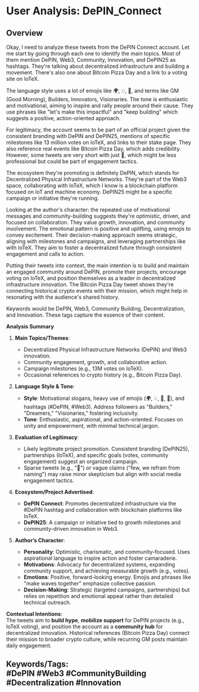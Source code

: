 # User Analysis: DePIN_Connect

## Overview

<think>
Okay, I need to analyze these tweets from the DePIN Connect account. Let me start by going through each one to identify the main topics. Most of them mention DePIN, Web3, Community, Innovation, and DePIN25 as hashtags. They're talking about decentralized infrastructure and building a movement. There's also one about Bitcoin Pizza Day and a link to a voting site on IoTeX.

The language style uses a lot of emojis like 🌍, 💡, 🚀, and terms like GM (Good Morning), Builders, Innovators, Visionaries. The tone is enthusiastic and motivational, aiming to inspire and rally people around their cause. They use phrases like "let's make this impactful" and "keep building" which suggests a positive, action-oriented approach.

For legitimacy, the account seems to be part of an official project given the consistent branding with DePIN and DePIN25, mentions of specific milestones like 13 million votes on IoTeX, and links to their stake page. They also reference real events like Bitcoin Pizza Day, which adds credibility. However, some tweets are very short with just 👀, which might be less professional but could be part of engagement tactics.

The ecosystem they're promoting is definitely DePIN, which stands for Decentralized Physical Infrastructure Networks. They're part of the Web3 space, collaborating with IoTeX, which I know is a blockchain platform focused on IoT and machine economy. DePIN25 might be a specific campaign or initiative they're running.

Looking at the author's character: the repeated use of motivational messages and community-building suggests they're optimistic, driven, and focused on collaboration. They value growth, innovation, and community involvement. The emotional pattern is positive and uplifting, using emojis to convey excitement. Their decision-making approach seems strategic, aligning with milestones and campaigns, and leveraging partnerships like with IoTeX. They aim to foster a decentralized future through consistent engagement and calls to action.

Putting their tweets into context, the main intention is to build and maintain an engaged community around DePIN, promote their projects, encourage voting on IoTeX, and position themselves as a leader in decentralized infrastructure innovation. The Bitcoin Pizza Day tweet shows they're connecting historical crypto events with their mission, which might help in resonating with the audience's shared history.

Keywords would be DePIN, Web3, Community Building, Decentralization, and Innovation. These tags capture the essence of their content.
</think>

**Analysis Summary**  

1. **Main Topics/Themes**:  
   - Decentralized Physical Infrastructure Networks (DePIN) and Web3 innovation.  
   - Community engagement, growth, and collaborative action.  
   - Campaign milestones (e.g., 13M votes on IoTeX).  
   - Occasional references to crypto history (e.g., Bitcoin Pizza Day).  

2. **Language Style & Tone**:  
   - **Style**: Motivational slogans, heavy use of emojis (🌍, 💡, 🚀, 🌈), and hashtags (#DePIN, #Web3). Address followers as "Builders," "Dreamers," "Visionaries," fostering inclusivity.  
   - **Tone**: Enthusiastic, aspirational, and action-oriented. Focuses on unity and empowerment, with minimal technical jargon.  

3. **Evaluation of Legitimacy**:  
   - Likely legitimate project promotion. Consistent branding (DePIN25), partnerships (IoTeX), and specific goals (votes, community engagement) suggest an organized campaign.  
   - Sparse tweets (e.g., "👀") or vague claims ("few, we refrain from naming") may raise minor skepticism but align with social media engagement tactics.  

4. **Ecosystem/Project Advertised**:  
   - **DePIN Connect**: Promotes decentralized infrastructure via the #DePIN hashtag and collaboration with blockchain platforms like IoTeX.  
   - **DePIN25**: A campaign or initiative tied to growth milestones and community-driven innovation in Web3.  

5. **Author’s Character**:  
   - **Personality**: Optimistic, charismatic, and community-focused. Uses aspirational language to inspire action and foster camaraderie.  
   - **Motivations**: Advocacy for decentralized systems, expanding community support, and achieving measurable growth (e.g., votes).  
   - **Emotions**: Positive, forward-looking energy. Emojis and phrases like "make waves together" emphasize collective passion.  
   - **Decision-Making**: Strategic (targeted campaigns, partnerships) but relies on repetition and emotional appeal rather than detailed technical outreach.  

**Contextual Intentions**:  
The tweets aim to **build hype**, **mobilize support** for DePIN projects (e.g., IoTeX voting), and position the account as a **community hub** for decentralized innovation. Historical references (Bitcoin Pizza Day) connect their mission to broader crypto culture, while recurring GM posts maintain daily engagement.  

**Keywords/Tags**:  
#DePIN #Web3 #CommunityBuilding #Decentralization #Innovation
---
